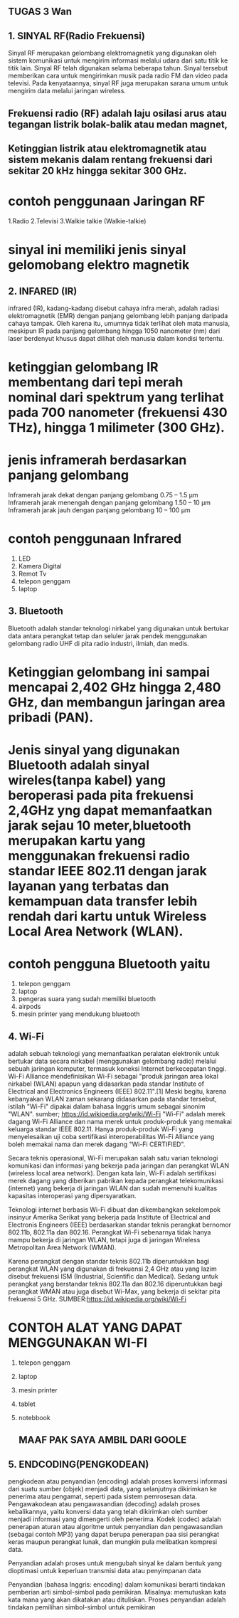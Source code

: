    ## TUGAS 3 Wan

 ## 1. SINYAL RF(Radio Frekuensi)
  Sinyal RF merupakan gelombang elektromagnetik yang digunakan oleh sistem komunikasi untuk mengirim informasi melalui udara dari satu titik ke titik lain. Sinyal RF telah digunakan selama beberapa tahun. Sinyal tersebut memberikan cara untuk mengirimkan musik pada radio FM dan video pada televisi. Pada kenyataannya, sinyal RF juga merupakan sarana umum untuk mengirim data melalui jaringan wireless.
  ## Frekuensi radio (RF) adalah laju osilasi arus atau tegangan listrik bolak-balik atau medan magnet,
  ## Ketinggian listrik atau elektromagnetik atau sistem mekanis dalam rentang frekuensi dari sekitar 20 kHz hingga sekitar 300 GHz.
# contoh penggunaan Jaringan RF
 1.Radio
 2.Televisi 
 3.Walkie talkie (Walkie-talkie)
# sinyal ini memiliki jenis sinyal gelomobang elektro magnetik

## 2. INFARED (IR)
  infrared (IR), kadang-kadang disebut cahaya infra merah, adalah radiasi elektromagnetik (EMR) dengan panjang gelombang lebih panjang daripada cahaya tampak. Oleh karena itu, umumnya tidak terlihat oleh mata manusia, meskipun IR pada panjang gelombang hingga 1050 nanometer (nm) dari laser berdenyut khusus dapat dilihat oleh manusia dalam kondisi tertentu. 
  # ketinggian gelombang IR membentang dari tepi merah nominal dari spektrum yang terlihat pada 700 nanometer (frekuensi 430 THz), hingga 1 milimeter (300 GHz). 
  # jenis inframerah berdasarkan panjang gelombang
Inframerah jarak dekat dengan panjang gelombang 0.75 – 1.5 µm                
Inframerah jarak menengah dengan panjang gelombang 1.50 – 10 µm
Inframerah jarak jauh dengan panjang gelombang 10 – 100 µm
# contoh penggunaan Infrared
 1. LED
 2. Kamera Digital
 3. Remot Tv
 4. telepon genggam
 5. laptop
 
## 3. Bluetooth
  Bluetooth adalah standar teknologi nirkabel yang digunakan untuk bertukar data antara perangkat tetap dan seluler jarak pendek menggunakan gelombang radio UHF di pita radio industri, ilmiah, dan medis.
 # Ketinggian gelombang ini sampai mencapai 2,402 GHz hingga 2,480 GHz, dan membangun jaringan area pribadi (PAN).
 # Jenis sinyal yang digunakan Bluetooth adalah sinyal wireles(tanpa kabel) yang beroperasi pada pita frekuensi 2,4GHz yng dapat memanfaatkan jarak sejau 10 meter,bluetooth merupakan kartu yang menggunakan frekuensi radio standar IEEE 802.11 dengan jarak layanan yang terbatas dan kemampuan data transfer lebih rendah dari kartu untuk Wireless Local Area Network (WLAN).

# contoh pengguna Bluetooth yaitu
 1. telepon genggam
 2. laptop
 3. pengeras suara yang sudah memiliki bluetooth
 4. airpods
 5. mesin printer yang mendukung bluetooth
 
## 4. Wi-Fi
 adalah sebuah teknologi yang memanfaatkan peralatan elektronik untuk bertukar data secara nirkabel (menggunakan gelombang radio) melalui sebuah jaringan komputer, termasuk koneksi Internet berkecepatan tinggi. Wi-Fi Alliance mendefinisikan Wi-Fi sebagai "produk jaringan area lokal nirkabel (WLAN) apapun yang didasarkan pada standar Institute of Electrical and Electronics Engineers (IEEE) 802.11".[1] Meski begitu, karena kebanyakan WLAN zaman sekarang didasarkan pada standar tersebut, istilah "Wi-Fi" dipakai dalam bahasa Inggris umum sebagai sinonim "WLAN". sumber; https://id.wikipedia.org/wiki/Wi-Fi
"Wi-Fi" adalah merek dagang Wi-Fi Alliance dan nama merek untuk produk-produk yang memakai keluarga standar IEEE 802.11. Hanya produk-produk Wi-Fi yang menyelesaikan uji coba sertifikasi interoperabilitas Wi-Fi Alliance yang boleh memakai nama dan merek dagang "Wi-Fi CERTIFIED".

Secara teknis operasional, Wi-Fi merupakan salah satu varian teknologi komunikasi dan informasi yang bekerja pada jaringan dan perangkat WLAN (wireless local area network). Dengan kata lain, Wi-Fi adalah sertifikasi merek dagang yang diberikan pabrikan kepada perangkat telekomunikasi (internet) yang bekerja di jaringan WLAN dan sudah memenuhi kualitas kapasitas interoperasi yang dipersyaratkan.

Teknologi internet berbasis Wi-Fi dibuat dan dikembangkan sekelompok insinyur Amerika Serikat yang bekerja pada Institute of Electrical and Electronis Engineers (IEEE) berdasarkan standar teknis perangkat bernomor 802.11b, 802.11a dan 802.16. Perangkat Wi-Fi sebenarnya tidak hanya mampu bekerja di jaringan WLAN, tetapi juga di jaringan Wireless Metropolitan Area Network (WMAN).

Karena perangkat dengan standar teknis 802.11b diperuntukkan bagi perangkat WLAN yang digunakan di frekuensi 2,4 GHz atau yang lazim disebut frekuensi ISM (Industrial, Scientific dan Medical). Sedang untuk perangkat yang berstandar teknis 802.11a dan 802.16 diperuntukkan bagi perangkat WMAN atau juga disebut Wi-Max, yang bekerja di sekitar pita frekuensi 5 GHz. SUMBER:https://id.wikipedia.org/wiki/Wi-Fi

# CONTOH ALAT YANG DAPAT MENGGUNAKAN WI-FI
 1. telepon genggam
 2. laptop
 3. mesin printer
 4. tablet
 5. notebbook
  
       ## MAAF PAK SAYA AMBIL DARI GOOLE 
 

 ## 5. ENDCODING(PENGKODEAN)
   pengkodean atau penyandian (encoding) adalah proses konversi informasi dari suatu sumber (objek) menjadi data, yang selanjutnya dikirimkan ke penerima atau pengamat, seperti pada sistem pemrosesan data. Pengawakodean atau pengawasandian (decoding) adalah proses kebalikannya, yaitu konversi data yang telah dikirimkan oleh sumber menjadi informasi yang dimengerti oleh penerima. Kodek (codec) adalah penerapan aturan atau algoritme untuk penyandian dan pengawasandian (sebagai contoh MP3) yang dapat berupa penerapan paa sisi perangkat keras maupun perangkat lunak, dan mungkin pula melibatkan kompresi data.

Penyandian adalah proses untuk mengubah sinyal ke dalam bentuk yang dioptimasi untuk keperluan transmisi data atau penyimpanan data

Penyandian (bahasa Inggris: encoding) dalam komunikasi berarti tindakan pemberian arti simbol-simbol pada pemikiran. Misalnya: memutuskan kata kata mana yang akan dikatakan atau dituliskan. Proses penyandian adalah tindakan pemilihan simbol-simbol untuk pemikiran 
 

 
